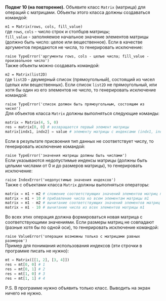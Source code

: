 **Подвиг 10 (на повторение).** Объявите класс `Matrix` (матрица) для операций с матрицами.
Объекты этого класса должны создаваться командой:

`m1 = Matrix(rows, cols, fill_value)` \
где `rows`, `cols` - число строк и столбцов матрицы; \
`fill_value` - заполняемое начальное значение элементов матрицы (должно быть число: целое или вещественное).
Если в качестве аргументов передаются не числа, то генерировать исключение:

`raise TypeError('аргументы rows, cols - целые числа; fill_value - произвольное число')` \
Также объекты можно создавать командой:

`m2 = Matrix(list2D)` \
где `list2D` - двумерный список (прямоугольный), состоящий из чисел (целых или вещественных).
Если список `list2D` не прямоугольный, или хотя бы один из его элементов не число, то генерировать исключение командой:

`raise TypeError('список должен быть прямоугольным, состоящим из чисел')` \
Для объектов класса `Matrix` должны выполняться следующие команды:

```python
matrix = Matrix(4, 5, 0)
res = matrix[0, 0] # возвращается первый элемент матрицы
matrix[indx1, indx2] = value # элементу матрицы с индексами (indx1, indx2) присваивается новое значение
```

Если в результате присвоения тип данных не соответствует числу, то генерировать исключение командой:

`raise TypeError('значения матрицы должны быть числами')` \
Если указываются недопустимые индексы матрицы (должны быть целыми числами от 0 и до размеров матрицы), то генерировать исключение:

`raise IndexError('недопустимые значения индексов')` \
Также с объектами класса `Matrix` должны выполняться операторы:

```python
matrix = m1 + m2 # сложение соответствующих значений элементов матриц m1 и m2
matrix = m1 + 10 # прибавление числа ко всем элементам матрицы m1
matrix = m1 - m2 # вычитание соответствующих значений элементов матриц m1 и m2
matrix = m1 - 10 # вычитание числа из всех элементов матрицы m1
```

Во всех этих операция должна формироваться новая матрица с соответствующими значениями.
Если размеры матриц не совпадают (разные хотя бы по одной оси), то генерировать исключение командой:

`raise ValueError('операции возможны только с матрицами равных размеров')` \
Пример для понимания использования индексов (эти строчки в программе писать не нужно):

```python
mt = Matrix([[1, 2], [3, 4]])
res = mt[0, 0] # 1
res = mt[0, 1] # 2
res = mt[1, 0] # 3
res = mt[1, 1] # 4
```

P.S. В программе нужно объявить только класс. Выводить на экран ничего не нужно.